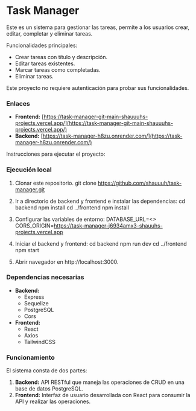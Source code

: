 # Task Manager

Este es un sistema para gestionar las tareas, permite a los usuarios crear, editar, completar y eliminar tareas.

Funcionalidades principales:

- Crear tareas con título y descripción.
- Editar tareas existentes.
- Marcar tareas como completadas.
- Eliminar tareas.

Este proyecto no requiere autenticación para probar sus funcionalidades.

### Enlaces
- **Frontend:** [https://task-manager-git-main-shauuuhs-projects.vercel.app/](https://task-manager-git-main-shauuuhs-projects.vercel.app/)
- **Backend:** [https://task-manager-h8zu.onrender.com/](https://task-manager-h8zu.onrender.com/)

Instrucciones para ejecutar el proyecto:

### Ejecución local
1. Clonar este repositorio.
   git clone https://github.com/shauuuh/task-manager.git

2. Ir a directorio de backend y frontend e instalar las dependencias:
  cd backend
  npm install
  cd ../frontend
  npm install

3. Configurar las variables de entorno:
   DATABASE_URL=<>
   CORS_ORIGIN=https://task-manager-j6934amx3-shauuhs-projects.vercel.app

4. Iniciar el backend y frontend:
   cd backend
   npm run dev
   cd ../frontend
   npm start

5. Abrir navegador en http://localhost:3000.
   
### Dependencias necesarias
- **Backend:**
  - Express
  - Sequelize
  - PostgreSQL
  - Cors
- **Frontend:**
  - React
  - Axios
  - TailwindCSS
 
### Funcionamiento
El sistema consta de dos partes:
1. **Backend:** API RESTful que maneja las operaciones de CRUD en una base de datos PostgreSQL.
2. **Frontend:** Interfaz de usuario desarrollada con React para consumir la API y realizar las operaciones.
   

 
  
 
